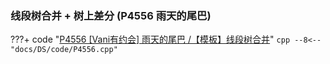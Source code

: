 ### 线段树合并 + 树上差分 (P4556 雨天的尾巴)
???+ code "[P4556 [Vani有约会] 雨天的尾巴 /【模板】线段树合并](https://www.luogu.com.cn/problem/P4556)"
    ```cpp
    --8<-- "docs/DS/code/P4556.cpp"
    ```